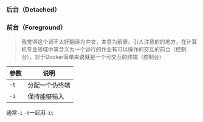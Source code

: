 ### 后台（Detached）



### 前台（Foreground）

> 我觉得这个词不太好翻译为中文，本意为前景、引人注意的的地方，在计算机专业领域中其含义为一个运行的作业有可以操作的交互的前台（控制台），对于Docker简单来说就是一个可交互的终端（控制台）

| 参数 | 说明           |
| ---- | -------------- |
| `-t` | 分配一个伪终端 |
| `-i` | 保持能够输入   |

通常`-i` `-t`一起用`-it`

